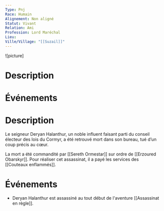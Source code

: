 ```yaml
---
Type: Pnj
Race: Humain
Alignement: Non aligné
Statut: Vivant
Relation: Ami
Profession: Lord Maréchal
Lieu:
Ville/Village: "[[Suzail]]"
---
```

![picture]
# Description

# Événements
# Description
Le seigneur Deryan Halanthur, un noble influent faisant parti du conseil électeur des lois du Cormyr, a été retrouvé mort dans son bureau, tué d’un coup précis au cœur.

La mort a été commandité par [[Sereth Ormestar]] sur ordre de [[Erzoured Obarskyr]]. Pour réaliser cet assassinat, il a payé les services des [[Couteaux enflammés]].
# Événements
- Deryan Halanthur est assassiné au tout début de l'aventure [[Assassinat en règle]].